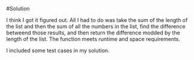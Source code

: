 #Solution

I think I got it figured out. All I had to do was take the sum of the length of the list and then the sum of all the numbers in the list, find the difference betweend those results, and then return the difference modded by the length of the list. The function meets runtime and space requirements.

I included some test cases in my solution.